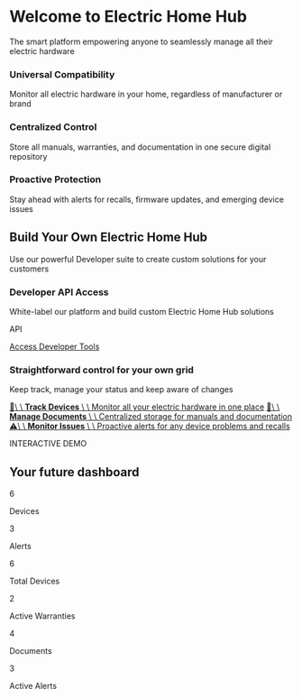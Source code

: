 # Welcome to Electric Home Hub

The smart platform empowering anyone to seamlessly manage all their electric hardware

### Universal Compatibility

Monitor all electric hardware in your home, regardless of manufacturer or brand

### Centralized Control

Store all manuals, warranties, and documentation in one secure digital repository

### Proactive Protection

Stay ahead with alerts for recalls, firmware updates, and emerging device issues

## Build Your Own Electric Home Hub

Use our powerful Developer suite to create custom solutions for your customers

### Developer API Access

White-label our platform and build custom Electric Home Hub solutions

API

[Access Developer Tools](https://dogoodbenice.github.io/electrichomehub/api.html)

### Straightforward control for your own grid

Keep track, manage your status and keep aware of changes

[📱\\
\\
**Track Devices** \\
\\
Monitor all your electric hardware in one place](https://dogoodbenice.github.io/electrichomehub/tracking.html) [📄\\
\\
**Manage Documents** \\
\\
Centralized storage for manuals and documentation](https://dogoodbenice.github.io/electrichomehub/documentation.html) [⚠️\\
\\
**Monitor Issues** \\
\\
Proactive alerts for any device problems and recalls](https://dogoodbenice.github.io/electrichomehub/monitoring.html)

INTERACTIVE DEMO

## Your future dashboard

6

Devices

3

Alerts

6

Total Devices

2

Active Warranties

4

Documents

3

Active Alerts